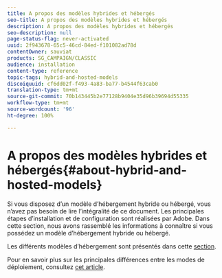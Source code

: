 ```yaml
---
title: A propos des modèles hybrides et hébergés
seo-title: A propos des modèles hybrides et hébergés
description: A propos des modèles hybrides et hébergés
seo-description: null
page-status-flag: never-activated
uuid: 2f943678-65c5-46cd-84ed-f101082ad78d
contentOwner: sauviat
products: SG_CAMPAIGN/CLASSIC
audience: installation
content-type: reference
topic-tags: hybrid-and-hosted-models
discoiquuid: cf6dd02f-f493-4a83-ba77-b4544f63cab0
translation-type: tm+mt
source-git-commit: 70b143445b2e77128b9404e35d96b39694d55335
workflow-type: tm+mt
source-wordcount: '96'
ht-degree: 100%

---
```



# A propos des modèles hybrides et hébergés{#about-hybrid-and-hosted-models}

Si vous disposez d’un modèle d’hébergement hybride ou hébergé, vous n’avez pas besoin de lire l’intégralité de ce document. Les principales étapes d’installation et de configuration sont réalisées par Adobe. Dans cette section, nous avons rassemblé les informations à connaître si vous possédez un modèle d’hébergement hybride ou hébergé.

Les différents modèles d’hébergement sont présentés dans cette [section](../../installation/using/hosting-models.md).

Pour en savoir plus sur les principales différences entre les modes de déploiement, consultez [cet article](https://helpx.adobe.com/fr/campaign/kb/acc-on-prem-vs-hosted.html).
